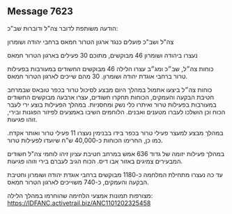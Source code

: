 ## Message 7623

הודעה משותפת לדובר צה"ל ודוברות שב"כ:

צה"ל ושב"כ פועלים כנגד ארגון הטרור חמאס ברחבי יהודה ושומרון

נעצרו ביהודה ושומרון 46 מבוקשים, מתוכם 30 פעילים בארגון הטרור חמאס

כוחות צה״ל, שב״כ ומג״ב עצרו הלילה 46 מבוקשים החשודים במעורבות בפעילות טרור ברחבי אוגדת יהודה ושומרון. 30 מהם שייכים לארגון הטרור חמאס.

כוחות צה״ל ביצעו אתמול במהלך היום מבצע לסיכול טרור בכפר טובאס שבמרחב חטיבת הבקעה והעמקים, הכוחות תחקרו חשודים, עצרו ארבעה מבוקשים החשודים במעורבות בפעילות טרור ואיתרו כלי נשק ומחסניות.  במהלך הפעילות בוצע ירי לעבר הכוח וכן הושלכו לעברו מטענים ואבנים. הלוחמים השיבו באמצעים לפיזור הפגנות ובירי, זוהו פגיעות.

במהלך מבצע למעצר פעילי טרור בכפר בידו בבנימין נעצרו 11 פעילי טרור ואותר אקדח. כמו כן, החרימו הכוחות כ-40,000 ש"ח שיועדו לפעילות טרור.

במהלך פעילות יזומה של גדוד 636 אמש במרחב חטיבת עציון זיהו לוחמי צה"ל חשודים המבעירים צמיגים באזור אבו דיס. הכוח הגיב לעברם בירי וזוהו פגיעות.

עד כה נעצרו מתחילת המלחמה כ-1180 מבוקשים ברחבי אוגדת יהודה ושומרון וחטיבת הבקעה והעמקים, כ-740 משוייכים לארגון הטרור חמאס.

מצורפות תמונות אמצעי הלחימה שהוחרמו במהלך הלילה: https://IDFANC.activetrail.biz/ANC1101202325458

